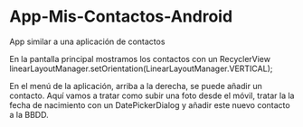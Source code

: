 # App-Mis-Contactos-Android
App similar a una aplicación de contactos

En la pantalla principal mostramos los contactos con un RecyclerView linearLayoutManager.setOrientation(LinearLayoutManager.VERTICAL);

En el menú de la aplicación, arriba a la derecha, se puede añadir un contacto.
Aquí vamos a tratar como subir una foto desde el móvil, tratar la la fecha de nacimiento con un DatePickerDialog y añadir este nuevo contacto a la BBDD.
